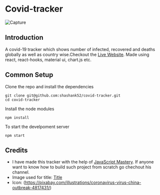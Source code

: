 # Covid-tracker

![Capture](https://user-images.githubusercontent.com/28962601/83975201-390dd480-a910-11ea-99b0-642a1eb52580.PNG)

## Introduction

A covid-19 tracker which shows number of infected, recovered and deaths globally as well as country wise.Checkout the [Live Website](https://covid-tracker-a768c.firebaseapp.com). Made using react, react-hooks, material ui, chart.js etc.

## Common Setup

Clone the repo and install the dependencies
```
git clone git@github.com:shashank52/covid-tracker.git
cd covid-tracker
```
Install the node modules
```
npm install
```
To start the develpoment server
```
npm start
```
## Credits
- I have made this tracker with the help of [JavaScript Mastery](https://www.youtube.com/watch?v=khJlrj3Y6Ls). If anyone want to know how to build such project from scratch go chechout his channel. 
- Image used for title: [Title](https://pixabay.com/illustrations/coronavirus-virus-china-outbreak-4817431/)
- Icon: (https://pixabay.com/illustrations/coronavirus-virus-china-outbreak-4817431/)
